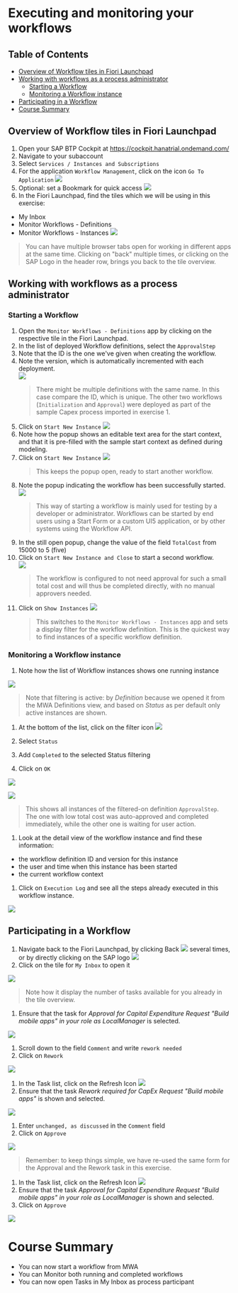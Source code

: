 # Executing and monitoring your workflows 

## Table of Contents
- [Overview of Workflow tiles in Fiori Launchpad](#flp)
- [Working with workflows as a process administrator](#mwa)
  - [Starting a Workflow](#startWorkflow)
  - [Monitoring a Workflow instance](#monitorWorkflow)
- [Participating in a Workflow](#MyInbox)
- [Course Summary](#summary)

## Overview of Workflow tiles in Fiori Launchpad <a name="flp"></a>

1. Open your SAP BTP Cockpit at https://cockpit.hanatrial.ondemand.com/
1. Navigate to your subaccount
1. Select `Services / Instances and Subscriptions`
1. For the application `Workflow Management`, click on the icon `Go To Application` ![](images/Icon-BTP-GoToApplication.png)
1. Optional: set a Bookmark for quick access
![](images/btp-cockpit-2.png)
1. In the Fiori Launchpad, find the tiles which we will be using in this exercise:
* My Inbox
* Monitor Workflows - Definitions
* Monitor Workflows - Instances
![](images/FLP-1.png)
> You can have multiple browser tabs open for working in different apps at the same time.
> Clicking on "back" multiple times, or clicking on the SAP Logo in the header row, brings you back to the tile overview.

## Working with workflows as a process administrator <a name="mwa"></a>

### Starting a Workflow <a name="startWorkflow"></a>

1. Open the `Monitor Workflows - Definitions` app by clicking on the respective tile in the Fiori Launchpad.
1. In the list of deployed Workflow definitions, select the `ApprovalStep`
1. Note that the ID is the one we've given when creating the workflow.
1. Note the version, which is automatically incremented with each deployment.   
![](images/MWA-Definitions-1.png)
   > There might be multiple definitions with the same name. In this case compare the ID, which is unique.
   > The other two workflows (`Initialization` and `Approval`) were deployed as part of the sample Capex process imported in exercise 1.
1. Click on `Start New Instance`
![](images/MWA-Definitions-2.png)
1. Note how the popup shows an editable text area for the start context, and that it is pre-filled with the sample start context as defined during modeling.
1. Click on `Start New Instance`
![](images/MWA-Definitions-3.png)
   > This keeps the popup open, ready to start another workflow.
1. Note the popup indicating the workflow has been successfully started.   
![](images/MWA-Definitions-4.png)
   > This way of starting a workflow is mainly used for testing by a developer or administrator. Workflows can be started by end users using a Start Form or a custom UI5 application, or by other systems using the Workflow API.
1. In the still open popup, change the value of the field `TotalCost` from 15000 to 5 (five)
1. Click on `Start New Instance and Close` to start a second workflow.   
![](images/MWA-Definitions-3b.png)
   > The workflow is configured to not need approval for such a small total cost and will thus be completed directly, with no manual approvers needed.
1. Click on `Show Instances`
![](images/MWA-Definitions-5.png)
   > This switches to the `Monitor Workflows - Instances` app and sets a display filter for the workflow definition. This is the quickest way to find instances of a specific workflow definition.

### Monitoring a Workflow instance <a name="monitorWorkflow"></a>

1. Note how the list of Workflow instances shows one running instance

![](images/MWA-Instances-1.png)

> Note that filtering is active: by *Definition* because we opened it from the MWA Definitions view, and based on *Status* as per default only active instances are shown.

1. At the bottom of the list, click on the filter icon ![](images/Icon-MWA-Filter.png)

1. Select `Status`
1. Add `Completed` to the selected Status filtering
1. Click on `OK`

![](images/MWA-Instances-2.png)

![](images/MWA-Instances-3.png)

> This shows all instances of the filtered-on definition `ApprovalStep`. The one with low total cost was auto-approved and completed immediately, while the other one is waiting for user action.

1. Look at the detail view of the workflow instance and find these information:
  - the workflow definition ID and version for this instance
  - the user and time when this instance has been started
  - the current workflow context
1. Click on `Execution Log` and see all the steps already executed in this workflow instance.

![](images/MWA-Instances-4.png)

## Participating in a Workflow <a name="MyInbox"></a>

1. Navigate back to the Fiori Launchpad, by clicking Back ![](images/Icon-FLP-Back.png) several times, or by directly clicking on the SAP logo ![](images/Icon-FLP-SAPLogo.png)
1. Click on the tile for `My Inbox` to open it

![](images/MyInbox-1.png)

> Note how it display the number of tasks available for you already in the tile overview.

1. Ensure that the task for *Approval for Capital Expenditure Request "Build mobile apps" in your role as LocalManager* is selected.

![](images/MyInbox-2.png)

1. Scroll down to the field `Comment` and write `rework needed`
1. Click on `Rework`

![](images/MyInbox-3.png)

1. In the Task list, click on the Refresh Icon ![](images/Icon-MyInbox-Refresh.png)
1. Ensure that the task *Rework required for CapEx Request "Build mobile apps"* is shown and selected.

![](images/MyInbox-4.png)

1. Enter `unchanged, as discussed` in the `Comment` field
1. Click on `Approve`

![](images/MyInbox-5.png)

> Remember: to keep things simple, we have re-used the same form for the Approval and the Rework task in this exercise.

1. In the Task list, click on the Refresh Icon ![](images/Icon-MyInbox-Refresh.png)
1. Ensure that the task *Approval for Capital Expenditure Request "Build mobile apps" in your role as LocalManager* is shown and selected.
1. Click on `Approve`

![](images/MyInbox-6.png)

# Course Summary <a name="summary"></a>
* You can now start a workflow from MWA
* You can Monitor both running and completed workflows
* You can now open Tasks in My Inbox as process participant

